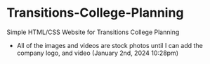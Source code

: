 # Transitions-College-Planning
Simple HTML/CSS Website for Transitions College Planning
- All of the images and videos are stock photos until I can add the company logo, and video (January 2nd, 2024 10:28pm)
